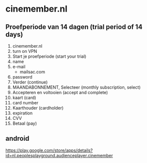 # cinemember.nl

## Proefperiode van 14 dagen (trial period of 14 days)

1. cinemember.nl
2. turn on VPN
3. Start je proefperiode (start your trial)
4. name
5. e-mail
   - mailsac.com
6. password
7. Verder (continue)
8. MAANDABONNEMENT, Selecteer (monthly subscription, select)
9. Accepteren en voltooien (accept and complete)
10. kaart (card)
11. card number
12. Kaarthouder (cardholder)
13. expiration
14. CVV
15. Betaal (pay)

## android

https://play.google.com/store/apps/details?id=nl.peoplesplayground.audienceplayer.cinemember

